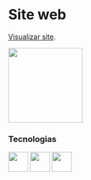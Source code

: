  


<div>
  <h1>Site web </h1>
 
  [Visualizar site](https://thiag519.github.io/site-web/home.html).
 
  <img height="150px" src="https://github.com/user-attachments/assets/18d83248-28c4-43b2-8305-db8e411405bd"/>  
  <br/>
  <h3>Tecnologias</h3>
  <img height="40px" src="https://cdn.jsdelivr.net/gh/devicons/devicon@latest/icons/css3/css3-original.svg" /> 
  <img height="40px" src="https://cdn.jsdelivr.net/gh/devicons/devicon@latest/icons/javascript/javascript-original.svg" />  
  <img height="40px" src="https://cdn.jsdelivr.net/gh/devicons/devicon@latest/icons/html5/html5-original.svg" />
</div>


